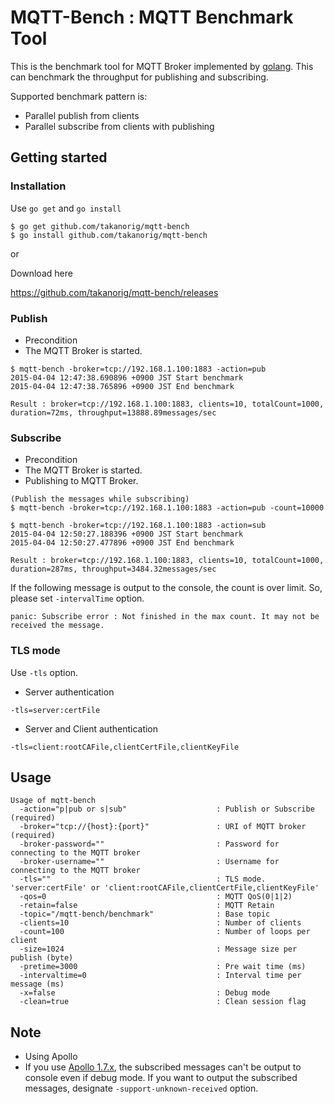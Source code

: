 # MQTT-Bench : MQTT Benchmark Tool
This is the benchmark tool for MQTT Broker implemented by [golang](https://golang.org/).
This can benchmark the throughput for publishing and subscribing.

Supported benchmark pattern is:
* Parallel publish from clients
* Parallel subscribe from clients with publishing

## Getting started
### Installation

Use ```go get``` and ```go install```

```
$ go get github.com/takanorig/mqtt-bench
$ go install github.com/takanorig/mqtt-bench
```

or 

Download here

https://github.com/takanorig/mqtt-bench/releases

### Publish
* Precondition
 * The MQTT Broker is started.
```
$ mqtt-bench -broker=tcp://192.168.1.100:1883 -action=pub
2015-04-04 12:47:38.690896 +0900 JST Start benchmark
2015-04-04 12:47:38.765896 +0900 JST End benchmark

Result : broker=tcp://192.168.1.100:1883, clients=10, totalCount=1000, duration=72ms, throughput=13888.89messages/sec
```

### Subscribe
* Precondition
 * The MQTT Broker is started.
 * Publishing to MQTT Broker.
```
(Publish the messages while subscribing)
$ mqtt-bench -broker=tcp://192.168.1.100:1883 -action=pub -count=10000

$ mqtt-bench -broker=tcp://192.168.1.100:1883 -action=sub
2015-04-04 12:50:27.188396 +0900 JST Start benchmark
2015-04-04 12:50:27.477896 +0900 JST End benchmark

Result : broker=tcp://192.168.1.100:1883, clients=10, totalCount=1000, duration=287ms, throughput=3484.32messages/sec
```

If the following message is output to the console, the count is over limit.
So, please set ```-intervalTime``` option. 
```
panic: Subscribe error : Not finished in the max count. It may not be received the message.
```

### TLS mode
Use ```-tls``` option.

- Server authentication
```
-tls=server:certFile
```

- Server and Client authentication
```
-tls=client:rootCAFile,clientCertFile,clientKeyFile
```

## Usage
```
Usage of mqtt-bench
  -action="p|pub or s|sub"                    : Publish or Subscribe (required)
  -broker="tcp://{host}:{port}"               : URI of MQTT broker (required)
  -broker-password=""                         : Password for connecting to the MQTT broker
  -broker-username=""                         : Username for connecting to the MQTT broker
  -tls=""                                     : TLS mode. 'server:certFile' or 'client:rootCAFile,clientCertFile,clientKeyFile'
  -qos=0                                      : MQTT QoS(0|1|2)
  -retain=false                               : MQTT Retain
  -topic="/mqtt-bench/benchmark"              : Base topic
  -clients=10                                 : Number of clients
  -count=100                                  : Number of loops per client
  -size=1024                                  : Message size per publish (byte)
  -pretime=3000                               : Pre wait time (ms)
  -intervaltime=0                             : Interval time per message (ms)
  -x=false                                    : Debug mode
  -clean=true                                 : Clean session flag
```

## Note
* Using Apollo
 * If you use [Apollo 1.7.x](http://activemq.apache.org/apollo/), the subscribed messages can't be output to console even if debug mode. If you want to output the subscribed messages, designate ```-support-unknown-received``` option.
